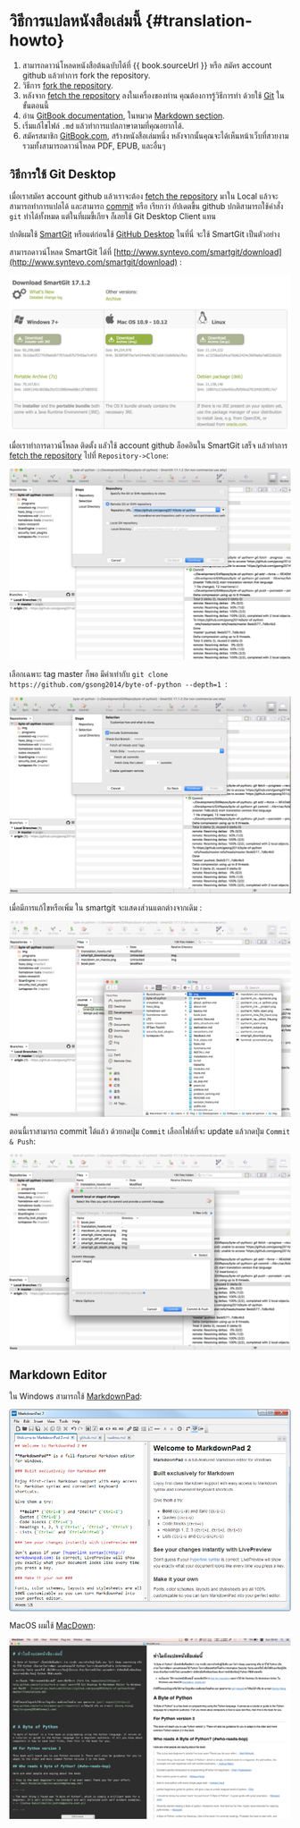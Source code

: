 # วิธีการแปลหนังสือเล่มนี้ {#translation-howto}


1. สามารถดาวน์โหลดหนังสือต้นฉบับได้ที่ {{ book.sourceUrl }} หรือ สมัคร account github แล้วทำการ fork the repository.
2. วิธีการ [fork the repository](https://help.github.com/articles/fork-a-repo).
3. หลังจาก [fetch the repository](https://help.github.com/articles/fetching-a-remote/) ลงในเครื่องของท่าน คุณต้องการรู้วิธีการทำ ด้วยใช้ [Git](http://www.git-scm.com) ในขั้นตอนนี้
4. อ่าน [GitBook documentation](https://toolchain.gitbook.com/), ในหมวด [Markdown section](https://toolchain.gitbook.com/syntax/markdown.html).
5. เริ่มแก้ไขไฟล์ `.md` แล้วทำการแปลภาษาตามที่คุณอยากได้.
6. สมัครสมาชิก [GitBook.com](https://www.gitbook.com), สร้างหนังสือเล่มหนึ่ง หลังจากนั้นคุณจะได้เห็นหน้าเว็บที่สวยงาม รวมทั้งสามารถดาวน์โหลด PDF, EPUB, และอื่นๆ



## วิธีการใช้ Git Desktop

เมื่อเราสมัคร account github แล้วเราจะต้อง [fetch the repository](https://help.github.com/articles/fetching-a-remote/) มาใน Local แล้วจะสามารถทำการแปลได้ และสามารถ [commit](https://help.github.com/articles/adding-a-file-to-a-repository-using-the-command-line/) หรือ เรียกว่า อัปเดตขี้น github ปกติสามารถใช้คำสั่ง `git` ทำได้ทั้งหมด แต่ในที่ผมขี้เกียจ ก็เลยใช้ Git Desktop Client แทน

ปกติผมใช้ [SmartGit](http://www.syntevo.com/smartgit) หรือแต่ก่อนใช้ [GitHub Desktop](https://desktop.github.com/) ในที่นี่ จะใช้ SmartGit เป็นตัวอย่าง

สามารถดาวน์โหลด SmartGit ได้ที่ [http://www.syntevo.com/smartgit/download](http://www.syntevo.com/smartgit/download) :

![สามารถดาวน์โหลด SmartGit](./img/smartgit_download.png)

เมื่อเราทำการดาวน์โหลด ติดตั้ง แลัวใช้ account github ล็อคอินใน SmartGit เสร็จ แล้วทำการ [fetch the repository](https://help.github.com/articles/fetching-a-remote/) ไปที่ `Repository->Clone`:

![clone th repository](./img/smartgit_clone_repo.png)

เลือกเฉพาะ tag master ก็พอ มีค่าเท่ากับ `git clone https://github.com/gsong2014/byte-of-python --depth=1 `:

![select tag master github](./img/smartgit_git_depth_one.png)

เมื่อมีการแก้ไขหรือเพิ่ม ใน smartgit จะแสดงส่วนแตกต่างจากเดิม :

![add or edit in repository](./img/smartgit_diff_edit.png)

ตอนนี้เราสามารถ commit ได้แล้ว ด้วยกดปุ่ม `Commit` เลือกไฟล์ที่จะ update แล้วกดปุ่ม `Commit & Push`:

![commit github](./img/smartgit_commit.png)

## Markdown Editor

ใน Windows สามารถใช้ [MarkdownPad](http://markdownpad.com/):

![markdownpad](./img/markdownpad.png)

MacOS ผมใช้ [MacDown](https://macdown.uranusjr.com/):

![macdown](./img/macdown_on_macos.png)